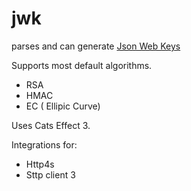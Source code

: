 # jwk

parses and can generate [Json Web Keys](https://datatracker.ietf.org/doc/html/rfc7517)

Supports most default algorithms.
* RSA
* HMAC
* EC ( Ellipic Curve)

Uses Cats Effect 3.


Integrations for:
* Http4s
* Sttp client 3
